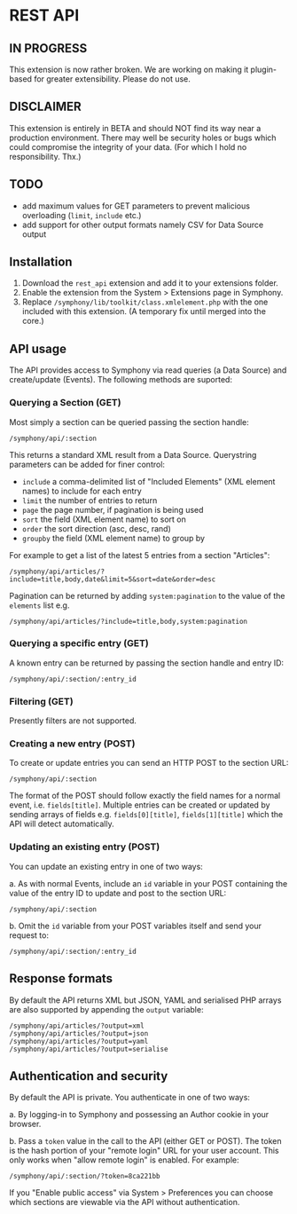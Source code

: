 # REST API

## IN PROGRESS

This extension is now rather broken. We are working on making it plugin-based for greater extensibility. Please do not use.

## DISCLAIMER

This extension is entirely in BETA and should NOT find its way near a production environment. There may well be security holes or bugs which could compromise the integrity of your data. (For which I hold no responsibility. Thx.)

## TODO
* add maximum values for GET parameters to prevent malicious overloading (`limit`, `include` etc.)
* add support for other output formats namely CSV for Data Source output

## Installation

1. Download the `rest_api` extension and add it to your extensions folder.
2. Enable the extension from the System > Extensions page in Symphony.
3. Replace `/symphony/lib/toolkit/class.xmlelement.php` with the one included with this extension. (A temporary fix until merged into the core.)

## API usage

The API provides access to Symphony via read queries (a Data Source) and create/update (Events). The following methods are suported:

### Querying a Section (GET)

Most simply a section can be queried passing the section handle:
	
	/symphony/api/:section

This returns a standard XML result from a Data Source. Querystring parameters can be added for finer control:

* `include` a comma-delimited list of "Included Elements" (XML element names) to include for each entry
* `limit` the number of entries to return
* `page` the page number, if pagination is being used
* `sort` the field (XML element name) to sort on
* `order` the sort direction (asc, desc, rand)
* `groupby` the field (XML element name) to group by

For example to get a list of the latest 5 entries from a section "Articles":

	/symphony/api/articles/?include=title,body,date&limit=5&sort=date&order=desc

Pagination can be returned by adding `system:pagination` to the value of the `elements` list e.g.

	/symphony/api/articles/?include=title,body,system:pagination

### Querying a specific entry (GET)

A known entry can be returned by passing the section handle and entry ID:

	/symphony/api/:section/:entry_id

### Filtering (GET)
Presently filters are not supported.

### Creating a new entry (POST)
To create or update entries you can send an HTTP POST to the section URL:

	/symphony/api/:section

The format of the POST should follow exactly the field names for a normal event, i.e. `fields[title]`. Multiple entries can be created or updated by sending arrays of fields e.g. `fields[0][title]`, `fields[1][title]` which the API will detect automatically.

### Updating an existing entry (POST)
You can update an existing entry in one of two ways:

a. As with normal Events, include an `id` variable in your POST containing the value of the entry ID to update and post to the section URL:
		
	/symphony/api/:section

b. Omit the `id` variable from your POST variables itself and send your request to:

	/symphony/api/:section/:entry_id

## Response formats
By default the API returns XML but JSON, YAML and serialised PHP arrays are also supported by appending the `output` variable:

	/symphony/api/articles/?output=xml
	/symphony/api/articles/?output=json
	/symphony/api/articles/?output=yaml
	/symphony/api/articles/?output=serialise

## Authentication and security

By default the API is private. You authenticate in one of two ways:

a. By logging-in to Symphony and possessing an Author cookie in your browser.

b. Pass a `token` value in the call to the API (either GET or POST). The token is the hash portion of your "remote login" URL for your user account. This only works when "allow remote login" is enabled. For example:

	/symphony/api/:section/?token=8ca221bb

If you "Enable public access" via System > Preferences you can choose which sections are viewable via the API without authentication.